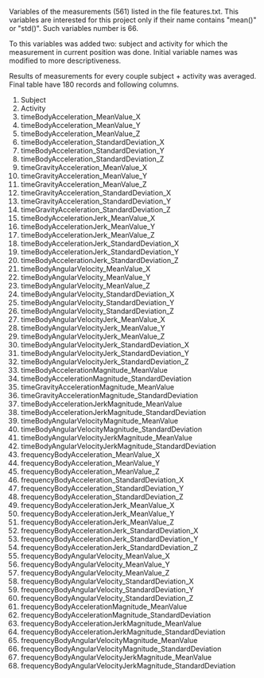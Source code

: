 Variables of the measurements (561) listed in the file features.txt. This variables are interested for this project only if their name contains "mean()" or "std()". Such variables number is 66.

To this variables was added two: subject and activity for which the measurement in current position was done.
Initial variable names was modified to more descriptiveness.

Results of measurements for every couple subject + activity was averaged.
Final table have 180 records and following columns.

1. Subject
2. Activity
3. timeBodyAcceleration_MeanValue_X
4. timeBodyAcceleration_MeanValue_Y
5. timeBodyAcceleration_MeanValue_Z
6. timeBodyAcceleration_StandardDeviation_X
7. timeBodyAcceleration_StandardDeviation_Y
8. timeBodyAcceleration_StandardDeviation_Z
9. timeGravityAcceleration_MeanValue_X
10. timeGravityAcceleration_MeanValue_Y
11. timeGravityAcceleration_MeanValue_Z
12. timeGravityAcceleration_StandardDeviation_X
13. timeGravityAcceleration_StandardDeviation_Y
14. timeGravityAcceleration_StandardDeviation_Z
15. timeBodyAccelerationJerk_MeanValue_X
16. timeBodyAccelerationJerk_MeanValue_Y
17. timeBodyAccelerationJerk_MeanValue_Z
18. timeBodyAccelerationJerk_StandardDeviation_X
19. timeBodyAccelerationJerk_StandardDeviation_Y
20. timeBodyAccelerationJerk_StandardDeviation_Z
21. timeBodyAngularVelocity_MeanValue_X
22. timeBodyAngularVelocity_MeanValue_Y
23. timeBodyAngularVelocity_MeanValue_Z
24. timeBodyAngularVelocity_StandardDeviation_X
25. timeBodyAngularVelocity_StandardDeviation_Y
26. timeBodyAngularVelocity_StandardDeviation_Z
27. timeBodyAngularVelocityJerk_MeanValue_X
28. timeBodyAngularVelocityJerk_MeanValue_Y
29. timeBodyAngularVelocityJerk_MeanValue_Z
30. timeBodyAngularVelocityJerk_StandardDeviation_X
31. timeBodyAngularVelocityJerk_StandardDeviation_Y
32. timeBodyAngularVelocityJerk_StandardDeviation_Z
33. timeBodyAccelerationMagnitude_MeanValue
34. timeBodyAccelerationMagnitude_StandardDeviation
35. timeGravityAccelerationMagnitude_MeanValue
36. timeGravityAccelerationMagnitude_StandardDeviation
37. timeBodyAccelerationJerkMagnitude_MeanValue
38. timeBodyAccelerationJerkMagnitude_StandardDeviation
39. timeBodyAngularVelocityMagnitude_MeanValue
40. timeBodyAngularVelocityMagnitude_StandardDeviation
41. timeBodyAngularVelocityJerkMagnitude_MeanValue
42. timeBodyAngularVelocityJerkMagnitude_StandardDeviation
43. frequencyBodyAcceleration_MeanValue_X
44. frequencyBodyAcceleration_MeanValue_Y
45. frequencyBodyAcceleration_MeanValue_Z
46. frequencyBodyAcceleration_StandardDeviation_X
47. frequencyBodyAcceleration_StandardDeviation_Y
48. frequencyBodyAcceleration_StandardDeviation_Z
49. frequencyBodyAccelerationJerk_MeanValue_X
50. frequencyBodyAccelerationJerk_MeanValue_Y
51. frequencyBodyAccelerationJerk_MeanValue_Z
52. frequencyBodyAccelerationJerk_StandardDeviation_X
53. frequencyBodyAccelerationJerk_StandardDeviation_Y
54. frequencyBodyAccelerationJerk_StandardDeviation_Z
55. frequencyBodyAngularVelocity_MeanValue_X
56. frequencyBodyAngularVelocity_MeanValue_Y
57. frequencyBodyAngularVelocity_MeanValue_Z
58. frequencyBodyAngularVelocity_StandardDeviation_X
59. frequencyBodyAngularVelocity_StandardDeviation_Y
60. frequencyBodyAngularVelocity_StandardDeviation_Z
61. frequencyBodyAccelerationMagnitude_MeanValue
62. frequencyBodyAccelerationMagnitude_StandardDeviation
63. frequencyBodyAccelerationJerkMagnitude_MeanValue
64. frequencyBodyAccelerationJerkMagnitude_StandardDeviation
65. frequencyBodyAngularVelocityMagnitude_MeanValue
66. frequencyBodyAngularVelocityMagnitude_StandardDeviation
67. frequencyBodyAngularVelocityJerkMagnitude_MeanValue
68. frequencyBodyAngularVelocityJerkMagnitude_StandardDeviation



